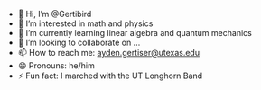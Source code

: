 - 👋 Hi, I’m @Gertibird
- 👀 I’m interested in math and physics
- 🌱 I’m currently learning linear algebra and quantum mechanics
- 💞️ I’m looking to collaborate on ...
- 📫 How to reach me: ayden.gertiser@utexas.edu
- 😄 Pronouns: he/him
- ⚡ Fun fact: I marched with the UT Longhorn Band

<!---
Gertibird/Gertibird is a ✨ special ✨ repository because its `README.md` (this file) appears on your GitHub profile.
You can click the Preview link to take a look at your changes.
--->
